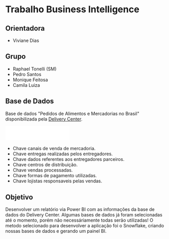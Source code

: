 # Trabalho Business Intelligence

## Orientadora

- Viviane Dias

## Grupo

- Raphael Tonelli (SM)
- Pedro Santos
- Monique Feitosa
- Camila Luiza

## Base de Dados

Base de dados "Pedidos de Alimentos e Mercadorias no Brasil" disponibilizada pela [Delivery Center](https://www.deliverycenter.com/).

<a href="https://www.kaggle.com/datasets/nosbielcs/brazilian-delivery-center"><img src="images/pix.png" alt="drawing" width="200"/></a>

- Chave canais de venda de mercadoria.
- Chave entregas realizadas pelos entregadores.
- Chave dados referentes aos entregadores parceiros.
- Chave centros de distribuição.
- Chave vendas processadas.
- Chave formas de pagamento utilizadas.
- Chave lojistas responsaveis pelas vendas.

## Objetivo

Desenvolver um relatório via Power BI com as informações da base de dados do Delivery Center. Algumas bases de dados já foram selecionadas até o momento, porém não necessáriamente todas serão utilizadas! O metodo selecionado para desenvolver a aplicação foi o Snowflake, criando nossas bases de dados e gerando um painel BI.
